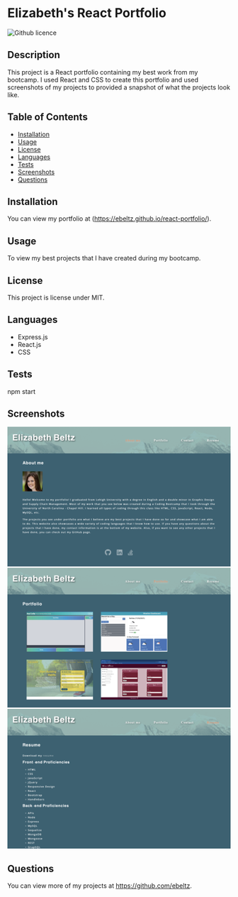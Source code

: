 # Elizabeth's React Portfolio
  ![Github licence](http://img.shields.io/badge/license-MIT-blue.svg)
  
  ## Description 
  This project is a React portfolio containing my best work from my bootcamp. I used React and CSS to create this portfolio and used screenshots of my projects to provided a snapshot of what the projects look like. 

  ## Table of Contents
  * [Installation](#installation)
  * [Usage](#usage)
  * [License](render)
  * [Languages](#languages)
  * [Tests](#tests)
  * [Screenshots](#screenshots)
  * [Questions](#questions)
  
  ## Installation 
  You can view my portfolio at (https://ebeltz.github.io/react-portfolio/).

  ## Usage 
  To view my best projects that I have created during my bootcamp.

  ## License
  This project is license under MIT.

  ## Languages
  * Express.js
  * React.js
  * CSS

  ## Tests
  npm start

  ## Screenshots
  ![Screenshot #1](https://github.com/ebeltz/react-portfolio/blob/main/Assets/screenshot1.png)
  ![Screenshot #2](https://github.com/ebeltz/react-portfolio/blob/main/Assets/screenshot2.png)
  ![Screenshot #3](https://github.com/ebeltz/react-portfolio/blob/main/Assets/screenshot3.png)

  ## Questions
  You can view more of my projects at https://github.com/ebeltz.
